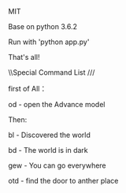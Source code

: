 MIT

Base on python 3.6.2

Run with 'python app.py'

That's all!

\\\Special Command List ///

first of All：

od - open the Advance model

Then:

bl - Discovered the world

bd - The world is in dark

gew - You can go everywhere

otd - find the door to anther place
